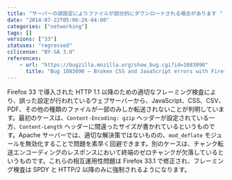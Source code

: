 ```yaml
---
title: "サーバーの誤設定によりファイルが部分的にダウンロードされる場合があります "
date: "2014-07-22T05:06:26-04:00"
categories: ["networking"]
tags: []
versions: ["33"]
statuses: "regressed"
cclicense: "BY-SA 3.0"
references:
    - url: "https://bugzilla.mozilla.org/show_bug.cgi?id=1083090"
      title: "Bug 1083090 – Broken CSS and JavaScript errors with Firefox 33 (regression) [partial transfer]"
---
```

Firefox 33 で導入された HTTP 1.1 以降のための適切なフレーミング検査により、誤った設定が行われているウェブサーバーから、JavaScript、CSS、CSV、PDF、その他の種類のファイルが一部のみしか転送されないことが判明しています。最初のケースは、`Content-Encoding: gzip` ヘッダーが設定されている一方、`Content-Length` ヘッダーに間違ったサイズが書かれているというものです。Apache サーバーでは、適切な解決策ではないものの、`mod_deflate` モジュールを無効化することで問題を素早く回避できます。別のケースは、チャンク転送エンコーディングのレスポンスにおいて終端のゼロチャンクが欠落しているというものです。これらの相互運用性問題は Firefox 33.1 で修正され、フレーミング検査は SPDY と HTTP/2 以降のみに強制されるようになります。
